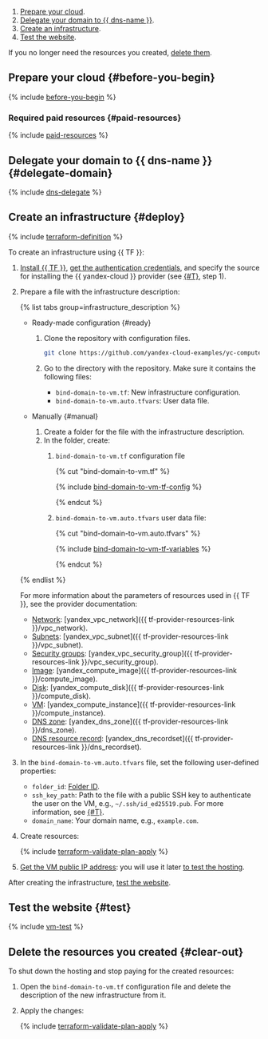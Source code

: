 1. [Prepare your cloud](#before-begin).
1. [Delegate your domain to {{ dns-name }}](#delegate-domain). 
1. [Create an infrastructure](#deploy).
1. [Test the website](#test).

If you no longer need the resources you created, [delete them](#clear-out).

## Prepare your cloud {#before-you-begin}

{% include [before-you-begin](../_tutorials_includes/before-you-begin.md) %}

### Required paid resources {#paid-resources}

{% include [paid-resources](../_tutorials_includes/bind-domain-vm/paid-resources.md) %}

## Delegate your domain to {{ dns-name }} {#delegate-domain}

{% include [dns-delegate](../_tutorials_includes/bind-domain-vm/dns-delegate.md) %}

## Create an infrastructure {#deploy}

{% include [terraform-definition](../_tutorials_includes/terraform-definition.md) %}

To create an infrastructure using {{ TF }}:

1. [Install {{ TF }}](../../tutorials/infrastructure-management/terraform-quickstart.md#install-terraform), [get the authentication credentials](../../tutorials/infrastructure-management/terraform-quickstart.md#get-credentials), and specify the source for installing the {{ yandex-cloud }} provider (see [{#T}](../../tutorials/infrastructure-management/terraform-quickstart.md#configure-provider), step 1).
1. Prepare a file with the infrastructure description:

    {% list tabs group=infrastructure_description %}

    - Ready-made configuration {#ready}

      1. Clone the repository with configuration files.

          ```bash
          git clone https://github.com/yandex-cloud-examples/yc-compute-dns-binding
          ```

      1. Go to the directory with the repository. Make sure it contains the following files:
          * `bind-domain-to-vm.tf`: New infrastructure configuration.
          * `bind-domain-to-vm.auto.tfvars`: User data file.

    - Manually {#manual}

      1. Create a folder for the file with the infrastructure description.
      1. In the folder, create:
          1. `bind-domain-to-vm.tf` configuration file

              {% cut "bind-domain-to-vm.tf" %}

              {% include [bind-domain-to-vm-tf-config](../../_includes/web/bind-domain-to-vm-tf-config.md) %}

              {% endcut %}

          1. `bind-domain-to-vm.auto.tfvars` user data file:

              {% cut "bind-domain-to-vm.auto.tfvars" %}

              {% include [bind-domain-to-vm-tf-variables](../../_includes/web/bind-domain-to-vm-tf-variables.md) %}

              {% endcut %}

    {% endlist %}

    For more information about the parameters of resources used in {{ TF }}, see the provider documentation:

    * [Network](../../vpc/concepts/network.md#network): [yandex_vpc_network]({{ tf-provider-resources-link }}/vpc_network).
    * [Subnets](../../vpc/concepts/network.md#subnet): [yandex_vpc_subnet]({{ tf-provider-resources-link }}/vpc_subnet).
    * [Security groups](../../vpc/concepts/security-groups.md): [yandex_vpc_security_group]({{ tf-provider-resources-link }}/vpc_security_group).
    * [Image](../../compute/concepts/image.md): [yandex_compute_image]({{ tf-provider-resources-link }}/compute_image).
    * [Disk](../../compute/concepts/disk.md): [yandex_compute_disk]({{ tf-provider-resources-link }}/compute_disk).
    * [VM](../../compute/concepts/vm.md): [yandex_compute_instance]({{ tf-provider-resources-link }}/compute_instance).
    * [DNS zone](../../dns/concepts/dns-zone.md): [yandex_dns_zone]({{ tf-provider-resources-link }}/dns_zone).
    * [DNS resource record](../../dns/concepts/resource-record.md): [yandex_dns_recordset]({{ tf-provider-resources-link }}/dns_recordset).

1. In the `bind-domain-to-vm.auto.tfvars` file, set the following user-defined properties:

    * `folder_id`: [Folder ID](../../resource-manager/operations/folder/get-id.md).
    * `ssh_key_path`: Path to the file with a public SSH key to authenticate the user on the VM, e.g., `~/.ssh/id_ed25519.pub`. For more information, see [{#T}](../../compute/operations/vm-connect/ssh.md#creating-ssh-keys).
    * `domain_name`: Your domain name, e.g., `example.com`.

1. Create resources:

    {% include [terraform-validate-plan-apply](../_tutorials_includes/terraform-validate-plan-apply.md) %}

1. [Get the VM public IP address](../../compute/operations/vm-info/get-info.md#outside-instance): you will use it later [to test the hosting](#test).

After creating the infrastructure, [test the website](#test).

## Test the website {#test}

{% include [vm-test](../_tutorials_includes/bind-domain-vm/test.md) %}

## Delete the resources you created {#clear-out}

To shut down the hosting and stop paying for the created resources:

1. Open the `bind-domain-to-vm.tf` configuration file and delete the description of the new infrastructure from it.
1. Apply the changes:

    {% include [terraform-validate-plan-apply](../_tutorials_includes/terraform-validate-plan-apply.md) %}